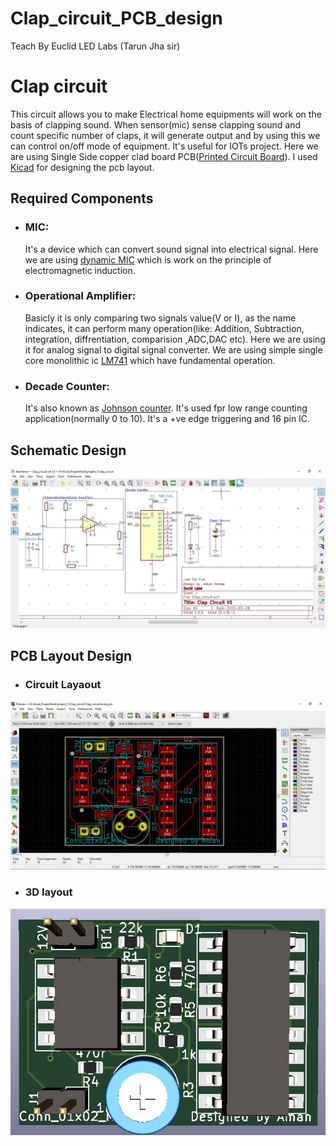 # Clap_circuit_PCB_design
Teach By Euclid LED Labs (Tarun Jha sir)
# Clap circuit
This circuit allows you to make Electrical home equipments will work on the basis of clapping sound. When sensor(mic) sense clapping sound and count specific number of  claps, it will generate output and by using this we can control on/off mode of equipment. It's useful for IOTs project. Here we are using Single Side copper clad board PCB([Printed Circuit Board](https://en.wikipedia.org/wiki/Printed_circuit_board)). I used [Kicad](https://www.kicad.org/) for designing the pcb layout.

## Required Components

* ### MIC:
	It's a device which can convert sound signal into electrical signal. Here we are using [dynamic MIC](https://en.wikipedia.org/wiki/Microphone#Dynamic) which is work on the principle of electromagnetic induction.

* ### Operational Amplifier:
	Basicly it is only comparing two signals value(V or I), as the name indicates, it can perform many operation(like: Addition, Subtraction, integration, diffrentiation, comparision ,ADC,DAC etc). Here we are using it for analog signal to digital signal converter. We are using simple single core monolithic ic [LM741](https://en.wikipedia.org/wiki/Operational_amplifier) which have fundamental operation.

* ### Decade Counter:
	It's also known as [Johnson counter](https://en.wikipedia.org/wiki/Ring_counter#Johnson_counter). It's used fpr low range counting application(normally 0 to 10). It's a +ve edge triggering and 16 pin IC.
  
  
## Schematic Design
![image of schematic](Schematic_diagram.JPG)

## PCB Layout Design
* ### Circuit Layaout
![image of layout](PCB_layput_of_Circuit.JPG)

* ### 3D layout
![image of 3d layout](PCB_Layout_Footprint_in3D.JPG)
